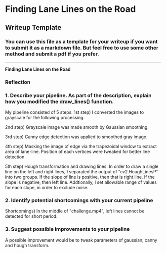 # **Finding Lane Lines on the Road** 

## Writeup Template

### You can use this file as a template for your writeup if you want to submit it as a markdown file. But feel free to use some other method and submit a pdf if you prefer.

---

**Finding Lane Lines on the Road**


### Reflection

### 1. Describe your pipeline. As part of the description, explain how you modified the draw_lines() function.

My pipeline consisted of 5 steps. 
1st step) I converted the images to grayscale for the following processing.

2nd step) Grayscale image was made smooth by Gaussian smoothing.

3rd step) Canny edge detection was applied to smoothed gray image.

4th step) Masking the image of edge via the trapezoidal window to extract area of lane-line.
Position of each vertices were tweaked for better line detection.

5th step) Hough transformation and drawing lines.
In order to draw a single line on the left and right lines, I separated the output of "cv2.HoughLinesP" into two groups.
If the slope of line is positive, then that is right line. If the slope is negative, then left line.
Addtionally, I set allowable range of values for each slope, in order to exclude noise.


### 2. Identify potential shortcomings with your current pipeline

Shortcomings)
In the middle of "challenge.mp4", left lines cannot be detected for short period. 


### 3. Suggest possible improvements to your pipeline

A possible improvement would be to tweak parameters of gaussian, canny and hough transform.

